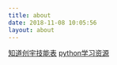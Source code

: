 ```yaml
---
title: about
date: 2018-11-08 10:05:56
layout: about
---
```


[知道创宇技能表](http://blog.knownsec.com/Knownsec_RD_Checklist/index.html "知道创宇在线")
[python学习资源](https://github.com/boy-hack/awesome-python-cn "python学习资源")
